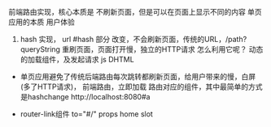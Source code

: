 前端路由实现，核心本质是 不刷新页面，但是可以在页面上显示不同的内容
  单页应用的本质 用户体验
1. hash 实现，
  url #hash 部分
  改变，不会刷新页面，传统的URL，/path?
  queryString 重刷页面，页面打开慢，独立的HTTP请求
  怎么利用它呢？ 动态的加载组件，及发起请求
  js DHTML

  - 单页应用避免了传统后端路由每次跳转都刷新页面，给用户带来的慢，白屏(多了HTTP请求)，
    前端路由，立即加载 路由对应的组件，其中最简单的方式是hashchange
    http://localhost:8080#a

- router-link组件
to="#/"  props
home     slot
